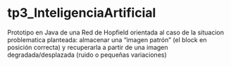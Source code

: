 # tp3_InteligenciaArtificial
Prototipo en Java de una Red de Hopfield orientada al caso de la situacion problematica planteada: almacenar una “imagen patrón” (el block en posición correcta) y recuperarla a partir de una imagen degradada/desplazada (ruido o pequeñas variaciones)

